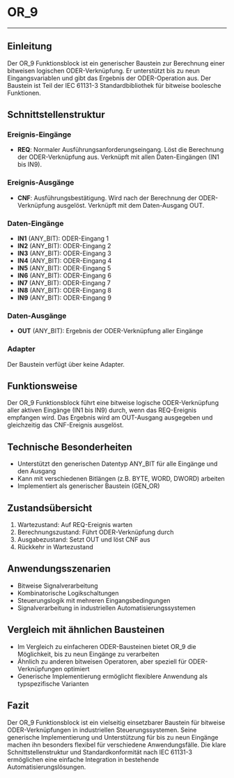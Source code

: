 # OR_9

* * * * * * * * * *
## Einleitung
Der OR_9 Funktionsblock ist ein generischer Baustein zur Berechnung einer bitweisen logischen ODER-Verknüpfung. Er unterstützt bis zu neun Eingangsvariablen und gibt das Ergebnis der ODER-Operation aus. Der Baustein ist Teil der IEC 61131-3 Standardbibliothek für bitweise boolesche Funktionen.

## Schnittstellenstruktur

### **Ereignis-Eingänge**
- **REQ**: Normaler Ausführungsanforderungseingang. Löst die Berechnung der ODER-Verknüpfung aus. Verknüpft mit allen Daten-Eingängen (IN1 bis IN9).

### **Ereignis-Ausgänge**
- **CNF**: Ausführungsbestätigung. Wird nach der Berechnung der ODER-Verknüpfung ausgelöst. Verknüpft mit dem Daten-Ausgang OUT.

### **Daten-Eingänge**
- **IN1** (ANY_BIT): ODER-Eingang 1
- **IN2** (ANY_BIT): ODER-Eingang 2
- **IN3** (ANY_BIT): ODER-Eingang 3
- **IN4** (ANY_BIT): ODER-Eingang 4
- **IN5** (ANY_BIT): ODER-Eingang 5
- **IN6** (ANY_BIT): ODER-Eingang 6
- **IN7** (ANY_BIT): ODER-Eingang 7
- **IN8** (ANY_BIT): ODER-Eingang 8
- **IN9** (ANY_BIT): ODER-Eingang 9

### **Daten-Ausgänge**
- **OUT** (ANY_BIT): Ergebnis der ODER-Verknüpfung aller Eingänge

### **Adapter**
Der Baustein verfügt über keine Adapter.

## Funktionsweise
Der OR_9 Funktionsblock führt eine bitweise logische ODER-Verknüpfung aller aktiven Eingänge (IN1 bis IN9) durch, wenn das REQ-Ereignis empfangen wird. Das Ergebnis wird am OUT-Ausgang ausgegeben und gleichzeitig das CNF-Ereignis ausgelöst.

## Technische Besonderheiten
- Unterstützt den generischen Datentyp ANY_BIT für alle Eingänge und den Ausgang
- Kann mit verschiedenen Bitlängen (z.B. BYTE, WORD, DWORD) arbeiten
- Implementiert als generischer Baustein (GEN_OR)

## Zustandsübersicht
1. Wartezustand: Auf REQ-Ereignis warten
2. Berechnungszustand: Führt ODER-Verknüpfung durch
3. Ausgabezustand: Setzt OUT und löst CNF aus
4. Rückkehr in Wartezustand

## Anwendungsszenarien
- Bitweise Signalverarbeitung
- Kombinatorische Logikschaltungen
- Steuerungslogik mit mehreren Eingangsbedingungen
- Signalverarbeitung in industriellen Automatisierungssystemen

## Vergleich mit ähnlichen Bausteinen
- Im Vergleich zu einfacheren ODER-Bausteinen bietet OR_9 die Möglichkeit, bis zu neun Eingänge zu verarbeiten
- Ähnlich zu anderen bitweisen Operatoren, aber speziell für ODER-Verknüpfungen optimiert
- Generische Implementierung ermöglicht flexiblere Anwendung als typspezifische Varianten

## Fazit
Der OR_9 Funktionsblock ist ein vielseitig einsetzbarer Baustein für bitweise ODER-Verknüpfungen in industriellen Steuerungssystemen. Seine generische Implementierung und Unterstützung für bis zu neun Eingänge machen ihn besonders flexibel für verschiedene Anwendungsfälle. Die klare Schnittstellenstruktur und Standardkonformität nach IEC 61131-3 ermöglichen eine einfache Integration in bestehende Automatisierungslösungen.